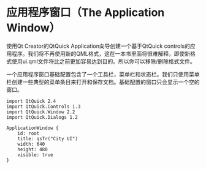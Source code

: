 # 应用程序窗口（The Application Window）

使用Qt Creator的QtQuick Application向导创建一个基于QtQuick controls的应用程序。我们将不再使用新的QML格式，这在一本书里面将很难解释，即使新格式使用ui.qml文件将比之前更加容易达到目的。所以你可以移除/删除格式文件。

一个应用程序窗口基础配置包含了一个工具栏，菜单栏和状态栏。我们只使用菜单栏创建一些典型的菜单条目来打开和保存文档。基础配置的窗口只会显示一个空的窗口。

```
import QtQuick 2.4
import QtQuick.Controls 1.3
import QtQuick.Window 2.2
import QtQuick.Dialogs 1.2

ApplicationWindow {
    id: root
    title: qsTr("City UI")
    width: 640
    height: 480
    visible: true
}
```

